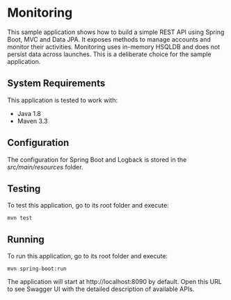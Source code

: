 # Monitoring

This sample application shows how to build a simple REST API using Spring Boot, MVC and Data JPA. It exposes methods to manage accounts and monitor their activities. Monitoring uses in-memory HSQLDB and does not persist data across launches. This is a deliberate choice for the sample application.

## System Requirements

This application is tested to work with:

* Java 1.8
* Maven 3.3

## Configuration

The configuration for Spring Boot and Logback is stored in the *src/main/resources* folder.

## Testing

To test this application, go to its root folder and execute:

    mvn test

## Running

To run this application, go to its root folder and execute:

    mvn spring-boot:run

The application will start at http://localhost:8090 by default. Open this URL to see Swagger UI with the detailed description of available APIs.
